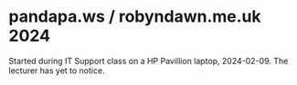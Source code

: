 # pandapa.ws / robyndawn.me.uk 2024

Started during IT Support class on a HP Pavillion laptop, 2024-02-09. The lecturer has yet to notice.